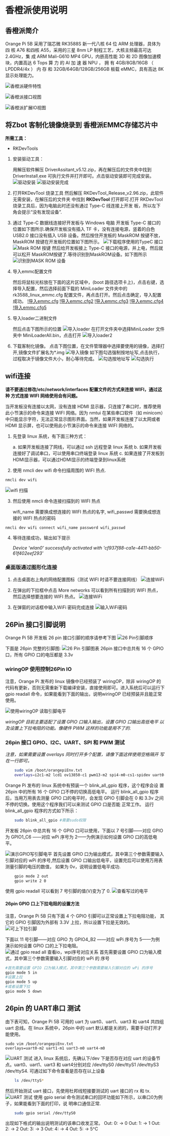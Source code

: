 # 香橙派使用说明

## 香橙派简介

Orange Pi 5B 采用了瑞芯微 RK3588S 新一代八核 64 位 ARM 处理器，具体为四
核 A76 和四核 A55，采用的三星 8nm LP 制程工艺，大核主频最高可达 2.4GHz，集
成 ARM Mali-G610 MP4 GPU，内嵌高性能 3D 和 2D 图像加速模块，内置高达 6 Tops
算 力 的 AI 加 速 器 NPU ， 拥 有 4GB/8GB/16GB （ LPDDR4/4x ） 内 存 和
32GB/64GB/128GB/256GB 板载 eMMC，具有高达 8K 显示处理能力。

![香橙派硬件特性](./pics/38.png)

![香橙派接口视图](./pics/39.png)

![香橙派扩展IO视图](./pics/40.png)

## 将Zbot 客制化镜像烧录到 香橙派EMMC存储芯片中

**所需工具：**

- RKDevTools
  
1. 安装驱动工具：

    用解压软件解压 DriverAssitant_v5.12.zip，再在解压后的文件夹中找到
    DriverInstall.exe 可执行文件并打开即可。点击驱动安装即可完成安装。
    ![驱动安装](./pics/41.png)
    ![驱动安装完成](./pics/42.png)

2. 打开RKDevTool 烧录工具
    然后解压 RKDevTool_Release_v2.96.zip，此软件无需安装，在解压后的文件夹
中找到 **RKDevTool** 打开即可.打开 RKDevTool 烧录工具后，因为电脑此时还没有通过 Type-C 线连接上开发
板，所以左下角会提示“没有发现设备”.

3. 通过 Type-C 数据线连接好开发板与 Windows 电脑
    开发板 Type-C 接口的位置如下图所示.确保开发板没有插入 TF 卡，没有连接电源，竖着的白色 USB2.0 接口没有插入 USB 设备。然后按住开发板的 MaskROM 按键不放，MaskROM 按键在开发板的位置如下图所示。
    ![下载程序使用的TypeC 接口](./pics/43.png)
    ![Mask ROM 按键](./pics/44.png)
    然后给开发板接上 Type-C 接口的电源，并上电，然后就可以松开 MaskROM按键了.等待识别到MaskROM设备。如下图所示
    ![识别到MASK ROM 设备](./pics/45.png)

4. 导入emmc配置文件

    然后将鼠标光标放在下面的这片区域中，(boot 路径选项卡上)，点击右键，选择导入配置，然后选择前面下载的 MiniLoader 文件夹中的 rk3588_linux_emmc.cfg 配置文件，再点击打开。然后点击确定，导入配置成功。
    [!导入emmc.cfg](./pics/46.png)
    [!导入emmc.cfg2](./pics/47.png)
    [!导入emmc.cfg3](./pics/48.png)
    [!导入emmc.cfg4](./pics/49.png)
    [!导入emmc.cfg5](./pics/50.png)

5. 导入loader二进制文件

    然后点击下图所示的位置
    ![导入loader](./pics/51.png)
    在打开文件夹中选择MiniLoader 文件夹中 MiniLoaderAll.bin，点击打开
    ![导入loader2](./pics/52.png)

6. 下载客制化镜像。
   点击下图位置，在文件管理器中选择要使用的镜像，选择打开,镜像文件扩展名为*.img
   ![导入镜像](./pics/53.png)
   如下图勾选强制按地址写,点击执行，过程取决于镜像文件大小，耐心等待完成。
   ![勾选按地址写](./pics/54.png)
   ![勾选执行](./pics/55.png)

## wifi连接

**请不要通过修改/etc/network/interfaces 配置文件的方式来连接 WIFI，通过这种
方式连接 WIFI 网络使用会有问题。**

当开发板没有连接以太网，没有连接 HDMI 显示器，只连接了串口时，推荐使用此小节演示的命令来连接 WIFI 网络。因为 nmtui 在某些串口软件（如 minicom）中只能显示字符，无法正常显示图形界面。当然，如果开发板连接了以太网或者HDMI 显示屏，也可以使用此小节演示的命令来连接 WIFI 网络的。

1. 先登录 linux 系统，有下面三种方式：

    a. 如果开发板连接了网线，可以通过 ssh 远程登录 linux 系统
    b. 如果开发板连接好了调试串口，可以使用串口终端登录 linux 系统
    c. 如果连接了开发板到HDMI显示器，可以通过HDMI显示的终端登录到linux系统

2. 使用 nmcli dev wifi 命令扫描周围的 WIFI 热点.

```bash
nmcli dev wifi
```

![wifi 扫描](./pics/65.png)

3. 然后使用 nmcli 命令连接扫描到的 WIFI 热点

    wifi_name 需要换成想连接的 WIFI 热点的名字,
    wifi_passwd 需要换成想连接的 WIFI 热点的密码

```bash
nmcli dev wifi connect wifi_name password wifi_passwd
```   

4. 等待连接成功，输出如下提示

    *Device 'wlan0' successfully activated with 'cf937f88-ca1e-4411-bb50-61f402eef293'*

### 桌面版通过图形化连接

1. 点击桌面右上角的网络配置图标（测试 WIFI 时请不要连接网线）
![连接WiFi](./pics/66.png)

2. 在弹出的下拉框中点击 More networks 可以看到所有扫描到的 WIFI 热点，然后选择想要连接的 WIFI 热点。
![连接WiFi](./pics/67.png)
3. 在弹窗的对话框中输入WiFi 密码完成连接
   ![输入WiFi密码](./pics/68.png) 

## 26Pin 接口引脚说明

Orange Pi 5B 开发板 26 pin 接口引脚的顺序请参考下图
![26 Pin引脚顺序](./pics/56.png)

下面是 26pin 完整的引脚图:
![26 Pin 引脚图表](./pics/57.png)
26pin 接口中总共有 16 个 GPIO 口，所有 GPIO 口的电压都是 3.3v

 ### wiringOP 使用控制26Pin IO

 注意，Orange Pi 发布的 linux 镜像中已经预装了 wiringOP，除非 wiringOP 的
代码有更新，否则无需重新下载编译安装，直接使用即可。进入系统后可以运行下 gpio readall 命令，如果能看到下面的输出，说明wiringOP 已经预装并且能正常使用。

![使用wiringOP 读取引脚电平](./pics/58.png)

*wiringOP 目前主要适配了设置 GPIO 口输入输出，设置 GPIO 口输出高低电平
以及设置上下拉电阻的功能。像硬件 PWM 这样的功能是用不了的.*

### 26pin 接口 GPIO、I2C、UART、SPI 和 PWM 测试

*注意，如果需要设置 overlays 同时打开多个配置，请像下面这样使用空格隔开
写在一行即可。*

```bash
    sudo vim /boot/orangepiEnv.txt
    overlays=i2c1-m2 lcd1 ov13850-c1 pwm13-m2 spi4-m0-cs1-spidev uart0-m2 #写入的配置内容

```

Orange Pi 发布的 linux 系统中有预装一个 blink_all_gpio 程序，这个程序会设
置 26pin 中的所有 16 个 GPIO 口不停的切换高低电平。
运行 blink_all_gpio 程序后，当用万用表去测量 GPIO 口的电平时，会发现 GPIO
引脚会在 0 和 3.3v 之间不停的切换。使用这个程序我们可以来测试 GPIO 口是否能
正常工作。
运行 blink_all_gpio 程序的方式如下所示：

```bash
    sudo blink_all_gpio #需要sudo权限
```

开发板 26pin 中总共有 16 个 GPIO 口可以使用，下面以 7 号引脚——对应 GPIO
为 GPIO1_C6 ——对应 wPi 序号为 2——为例演示如何设置 GPIO 口的高低电平。

 ![演示GPIO写引脚电平](./pics/59.png)
首先设置 GPIO 口为输出模式，其中第三个参数需要输入引脚对应的 wPi 的序号,然后设置 GPIO 口输出低电平，设置完后可以使用万用表测量引脚的电压的数值，
如果为 0v，说明设置低电平成功.

```bash
    gpio mode 2 out
    gpio write 2 0
```

使用 gpio readall 可以看到 7 号引脚的值(V)变为了 0.
![查看写过的电平](./pics/60.png)

#### 26pin GPIO 口上下拉电阻的设置方法
注意，Orange Pi 5B 只有下面 4 个 GPIO 引脚可以正常设置上下拉电阻功能，
其它的 GPIO 引脚因为外部有 3.3V 上拉，所以设置下拉是无效的。
![可上下拉引脚](./pics/61.png)

下面以 11 号引脚——对应 GPIO 为 GPIO4_B2 ——对应 wPi 序号为 5——为例
演示如何设置 GPIO 口的上下拉电阻。
![通过 gpio read all 查看io，wpi序号对应关系 ](pics/62.png)
首先需要设置 GPIO 口为输入模式，其中第三个参数需要输入引脚对应的 wPi 的
序号
```bash
#首先需要设置 GPIO 口为输入模式，其中第三个参数需要输入引脚对应的 wPi 的序号
gpio mode 5 in
#设置上拉
gpio mode 5 up
#或者设置下拉
gpio mode 5 down
```

## 26pin 的 UART串口 测试
由下表可知，Orange Pi 5B 可用的 uart 为 uart0、uart1、uart3 和 uart4 共四组 uart
总线。在 linux 系统中，26pin 中的 uart 默认都是关闭的，需要手动打开才能使用。
```
sudo vim /boot/orangepiEnv.txt
overlays=uart0-m2 uart1-m1 uart3-m0 uart4-m0
```
![UART 测试](./pics/63.png)
进入 linux 系统后，先确认下/dev 下是否存在对应 uart 的设备节点。uart0、uart1、uart3 和 uart4分别对应
/dev/ttyS0 /dev/ttyS1 /dev/ttyS3 /dev/ttyS4.
可通过如下命令查看是否存在以上设备
```bash
    ls /dev/ttyS*
```



然后开始测试 uart 接口，先使用杜邦线短接要测试的 uart 接口的 rx 和 tx.
![UART 测试](./pics/64.png)
使用 gpio serial 命令测试串口的回环功能如下所示，以串口0为例子，如果能看到下面的打印，说
明串口通信正常.
```bash
    sudo gpio serial /dev/ttyS0
```
出现如下格式的输出说明测试的该串口收发正常。
Out: 0: -> 0
Out: 1: -> 1
Out: 2: -> 2
Out: 3: -> 3
Out: 4: -> 4
Out: 5: -> 5^C


